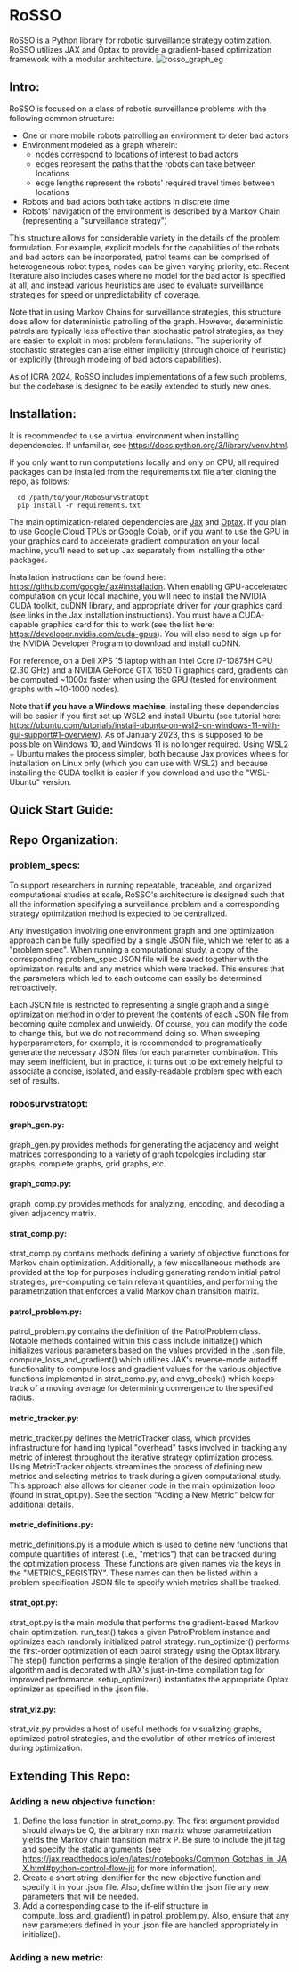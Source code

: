 # RoSSO
RoSSO is a Python library for robotic surveillance strategy optimization. RoSSO utilizes JAX and Optax to provide a gradient-based optimization framework with a modular architecture. 
![rosso_graph_eg](https://github.com/conhugh/RoSSO/assets/95050521/ae130d2c-d7f8-4c6d-824f-d7befe3eb05a)
## Intro:
RoSSO is focused on a class of robotic surveillance problems with the following common structure:
 - One or more mobile robots patrolling an environment to deter bad actors
 - Environment modeled as a graph wherein: 
      - nodes correspond to locations of interest to bad actors
      - edges represent the paths that the robots can take between locations
      - edge lengths represent the robots' required travel times between locations
 - Robots and bad actors both take actions in discrete time
 - Robots' navigation of the environment is described by a Markov Chain (representing a "surveillance strategy")

 This structure allows for considerable variety in the details of the problem formulation. For example, explicit models for the capabilities of the robots and bad actors can be incorporated, patrol teams can be comprised of heterogeneous robot types, nodes can be given varying priority, etc. Recent literature also includes cases where no model for the bad actor is specified at all, and instead various heuristics are used to evaluate surveillance strategies for speed or unpredictability of coverage. 
 
 Note that in using Markov Chains for surveillance strategies, this structure does allow for deterministic patrolling of the graph. However, deterministic patrols are typically less effective than stochastic patrol strategies, as they are easier to exploit in most problem formulations. The superiority of stochastic strategies can arise either implicitly (through choice of heuristic) or explicitly (through modeling of bad actors capabilities). 
 
 As of ICRA 2024, RoSSO includes implementations of a few such problems, but the codebase is designed to be easily extended to study new ones. 

## Installation:
It is recommended to use a virtual environment when installing dependencies. If unfamiliar, see https://docs.python.org/3/library/venv.html.

If you only want to run computations locally and only on CPU, all required packages can be installed from the requirements.txt file after cloning the repo, as follows: 

      cd /path/to/your/RoboSurvStratOpt
      pip install -r requirements.txt

The main optimization-related dependencies are [Jax](https://jax.readthedocs.io/en/latest/index.html) and [Optax](https://optax.readthedocs.io/en/latest/). If you plan to use Google Cloud TPUs or Google Colab, or if you want to use the GPU in your graphics card to accelerate gradient computation on your local machine, you'll need to set up Jax separately from installing the other packages.  

Installation instructions can be found here: https://github.com/google/jax#installation. When enabling GPU-accelerated computation on your local machine, you will need to install the NVIDIA CUDA toolkit, cuDNN library, and appropriate driver for your graphics card (see links in the Jax installation instructions). You must have a CUDA-capable graphics card for this to work (see the list here: https://developer.nvidia.com/cuda-gpus). You will also need to sign up for the NVIDIA Developer Program to download and install cuDNN. 

For reference, on a Dell XPS 15 laptop with an Intel Core i7-10875H CPU (2.30 GHz) and a NVIDIA GeForce GTX 1650 Ti graphics card, gradients can be computed ~1000x faster when using the GPU (tested for environment graphs with ~10-1000 nodes).

Note that **if you have a Windows machine**, installing these dependencies will be easier if you first set up WSL2 and install Ubuntu (see tutorial here: https://ubuntu.com/tutorials/install-ubuntu-on-wsl2-on-windows-11-with-gui-support#1-overview). As of January 2023, this is supposed to be possible on Windows 10, and Windows 11 is no longer required. Using WSL2 + Ubuntu makes the process simpler, both because Jax provides wheels for installation on Linux only (which you can use with WSL2) and because installing the CUDA toolkit is easier if you download and use the "WSL-Ubuntu" version.

## Quick Start Guide:

## Repo Organization:
### problem_specs:
To support researchers in running repeatable, traceable, and organized computational studies at scale, RoSSO's architecture is designed such that all the information specifying a surveillance problem and a corresponding strategy optimization method is expected to be centralized. 

Any investigation involving one environment graph and one optimization approach can be fully specified by a single JSON file, which we refer to as a "problem spec". When running a computational study, a copy of the corresponding problem_spec JSON file will be saved together with the optimization results and any metrics which were tracked. This ensures that the parameters which led to each outcome can easily be determined retroactively.

Each JSON file is restricted to representing a single graph and a single optimization method in order to prevent the contents of each JSON file from becoming quite complex and unwieldy. Of course, you can modify the code to change this, but we do not recommend doing so. When sweeping hyperparameters, for example, it is recommended to programatically generate the necessary JSON files for each parameter combination. This may seem inefficient, but in practice, it turns out to be extremely helpful to associate a concise, isolated, and easily-readable problem spec with each set of results. 

### robosurvstratopt:
#### graph_gen.py: 
graph_gen.py provides methods for generating the adjacency and weight matrices corresponding to a variety of graph topologies including star graphs, complete graphs, grid graphs, etc. 

#### graph_comp.py:
graph_comp.py provides methods for analyzing, encoding, and decoding a given adjacency matrix. 

#### strat_comp.py: 
strat_comp.py contains methods defining a variety of objective functions for Markov chain optimization. Additionally, a few miscellaneous methods are provided at the top for purposes including generating random initial patrol strategies, pre-computing certain relevant quantities, and performing the parametrization that enforces a valid Markov chain transition matrix.
 
#### patrol_problem.py:
patrol_problem.py contains the definition of the PatrolProblem class. Notable methods contained within this class include initialize() which initializes various parameters based on the values provided in the .json file, compute_loss_and_gradient() which utilizes JAX's reverse-mode autodiff functionality to compute loss and gradient values for the various objective functions implemented in strat_comp.py, and cnvg_check() which keeps track of a moving average for determining convergence to the specified radius.

#### metric_tracker.py:
metric_tracker.py defines the MetricTracker class, which provides infrastructure for handling typical "overhead" tasks involved in tracking any metric of interest throughout the iterative strategy optimization process. Using MetricTracker objects streamlines the process of defining new metrics and selecting metrics to track during a given computational study. This approach also allows for cleaner code in the main optimization loop (found in strat_opt.py). See the section "Adding a New Metric" below for additional details.

#### metric_definitions.py:
metric_definitions.py is a module which is used to define new functions that compute quantities of interest (i.e., "metrics") that can be tracked during the optimization process. These functions are given names via the keys in the "METRICS_REGISTRY". These names can then be listed within a problem specification JSON file to specify which metrics shall be tracked. 

#### strat_opt.py: 
strat_opt.py is the main module that performs the gradient-based Markov chain optimization. run_test() takes a given PatrolProblem instance and optimizes each randomly initialized patrol strategy. run_optimizer() performs the first-order optimization of each patrol strategy using the Optax library. The step() function performs a single iteration of the desired optimization algorithm and is decorated with JAX's just-in-time compilation tag for improved performance. setup_optimizer() instantiates the appropriate Optax optimizer as specified in the .json file. 

#### strat_viz.py: 
strat_viz.py provides a host of useful methods for visualizing graphs, optimized patrol strategies, and the evolution of other metrics of interest during optimization. 
      
## Extending This Repo:

### Adding a new objective function:
1. Define the loss function in strat_comp.py. The first argument provided should always be Q, the arbitrary nxn matrix whose parametrization yields the Markov chain transition matrix P. Be sure to include the jit tag and specify the static arguments (see https://jax.readthedocs.io/en/latest/notebooks/Common_Gotchas_in_JAX.html#python-control-flow-jit for more information).
2. Create a short string identifier for the new objective function and specify it in your .json file. Also, define within the .json file any new parameters that will be needed. 
3. Add a corresponding case to the if-elif structure in compute_loss_and_gradient() in patrol_problem.py. Also, ensure that any new parameters defined in your .json file are handled appropriately in initialize().

### Adding a new metric:


